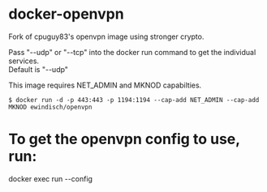 docker-openvpn
==============
Fork of cpuguy83's openvpn image using stronger crypto.

Pass "--udp" or "--tcp" into the docker run command to get the individual services.<br />
Default is "--udp"

This image requires NET_ADMIN and MKNOD capabilties.

```$ docker run -d -p 443:443 -p 1194:1194 --cap-add NET_ADMIN --cap-add MKNOD ewindisch/openvpn```

# To get the openvpn config to use, run:
docker exec <container> run --config
```



